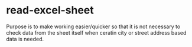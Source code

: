 # read-excel-sheet
Purpose is to make working easier/quicker so that it is not necessary to check data from the sheet itself when ceratin city or street address based data is needed.

